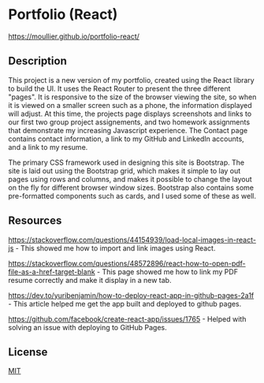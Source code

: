 # Portfolio (React)

https://moullier.github.io/portfolio-react/

## Description

This project is a new version of my portfolio, created using the React library to build the UI.  It uses the React Router to present the three different "pages".  It is responsive to the size of the browser viewing the site, so when it is viewed on a smaller screen such as a phone, the information displayed will adjust.  At this time, the projects page displays screenshots and links to our first two group project assignements, and two homework assignments that demonstrate my increasing Javascript experience.  The Contact page contains contact information, a link to my GitHub and LinkedIn accounts, and a link to my resume.

The primary CSS framework used in designing this site is Bootstrap.  The site is laid out using the Bootstrap grid, which makes it simple to lay out pages using rows and columns, and makes it possible to change the layout on the fly for different browser window sizes.  Bootstrap also contains some pre-formatted components such as cards, and I used some of these as well.

## Resources

https://stackoverflow.com/questions/44154939/load-local-images-in-react-js - This showed me how to import and link images using React.

https://stackoverflow.com/questions/48572896/react-how-to-open-pdf-file-as-a-href-target-blank - This page showed me how to link my PDF resume correctly and make it display in a new tab.

https://dev.to/yuribenjamin/how-to-deploy-react-app-in-github-pages-2a1f - This article helped me get the app built and deployed to github pages.

https://github.com/facebook/create-react-app/issues/1765 - Helped with solving an issue with deploying to GitHub Pages.


## License

[MIT](https://choosealicense.com/licenses/mit/)
